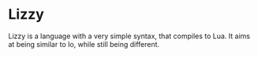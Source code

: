 Lizzy
=====

Lizzy is a language with a very simple syntax, that compiles to Lua.
It aims at being similar to Io, while still being different.
